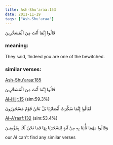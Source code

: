 ```yaml
---
title: Ash-Shu'araa:153
date: 2011-11-19
tags: ["Ash-Shu'araa"]
---
```

قَالُوا إِنَّمَا أَنْتَ مِنَ الْمُسَحَّرِينَ
### meaning: 
They said, ‘Indeed you are one of the bewitched.
### similar verses: 

[Ash-Shu'araa:185](/26/185)

قَالُوا إِنَّمَا أَنْتَ مِنَ الْمُسَحَّرِينَ

[Al-Hijr:15](/15/15) (sim:59.3%)

لَقَالُوا إِنَّمَا سُكِّرَتْ أَبْصَارُنَا بَلْ نَحْنُ قَوْمٌ مَسْحُورُونَ

[Al-A'raaf:132](/7/132) (sim:53.4%)

وَقَالُوا مَهْمَا تَأْتِنَا بِهِ مِنْ آيَةٍ لِتَسْحَرَنَا بِهَا فَمَا نَحْنُ لَكَ بِمُؤْمِنِينَ

our AI can't find any similar verses

